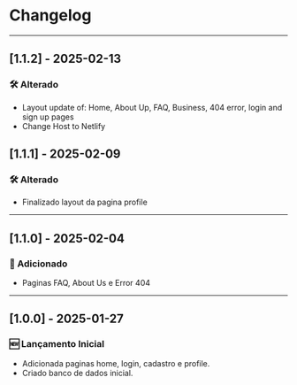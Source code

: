 # Changelog

<!-- ## [1.2.0] - DATA
### 🚀 Adicionado
- 

### 🛠️ Alterado
- 

### 🐛 Corrigido
-

### 🗑️ Removido
- 

### ⚠️ Segurança
- 

---

-->
---

## [1.1.2] - 2025-02-13
### 🛠️ Alterado
- Layout update of: Home, About Up, FAQ, Business, 404 error, login and sign up pages
- Change Host to Netlify

## [1.1.1] - 2025-02-09
### 🛠️ Alterado
- Finalizado layout da pagina profile

---

## [1.1.0] - 2025-02-04
### 🚀 Adicionado
- Paginas FAQ, About Us e Error 404

---

## [1.0.0] - 2025-01-27
### 🆕 Lançamento Inicial
- Adicionada paginas home, login, cadastro e profile.
- Criado banco de dados inicial.
